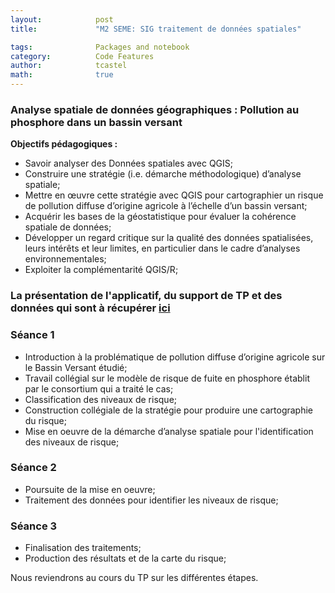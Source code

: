 ```yaml
---
layout:            post
title:             "M2 SEME: SIG traitement de données spatiales"

tags:              Packages and notebook
category:          Code Features
author:            tcastel
math:              true
---
```



### Analyse spatiale de données géographiques : Pollution au phosphore dans un bassin versant

**Objectifs pédagogiques :**

* Savoir analyser des Données spatiales avec QGIS;
* Construire une stratégie (i.e. démarche méthodologique) d’analyse spatiale;
* Mettre en œuvre cette stratégie avec QGIS pour cartographier un risque de pollution diffuse d’origine agricole à l’échelle d’un bassin versant;
* Acquérir les bases de la géostatistique pour évaluer la cohérence spatiale de données;
* Développer un regard critique sur la qualité des données spatialisées, leurs intérêts et leur limites, en particulier dans le cadre d’analyses environnementales;
* Exploiter la complémentarité QGIS/R;

### La présentation de l'applicatif, du support de TP et des données qui sont à récupérer [ici](https://filesender.renater.fr/?s=download&token=0169cae9-6eca-4c84-bd2d-7c7cc38d903d)

### Séance 1

* Introduction à la problématique de pollution diffuse d’origine agricole sur le Bassin Versant étudié; 
* Travail collégial sur le modèle de risque de fuite en phosphore établit par le consortium qui a traité le cas;
* Classification des niveaux de risque;
* Construction collégiale de la stratégie pour produire une cartographie du risque;
* Mise en oeuvre de la démarche d’analyse spatiale pour l'identification des niveaux de risque;

### Séance 2

* Poursuite de la mise en oeuvre;
* Traitement des données pour identifier les niveaux de risque;

### Séance 3

* Finalisation des traitements;
* Production des résultats et de la carte du risque;


Nous reviendrons au cours du TP sur les différentes étapes.



